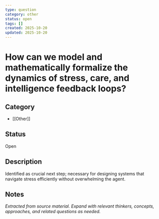 ```yaml
---
type: question
category: other
status: open
tags: []
created: 2025-10-20
updated: 2025-10-20
---
```


# How can we model and mathematically formalize the dynamics of stress, care, and intelligence feedback loops?

## Category

- [[Other]]

## Status

Open

## Description

Identified as crucial next step; necessary for designing systems that navigate stress efficiently without overwhelming the agent.

## Notes

*Extracted from source material. Expand with relevant thinkers, concepts, approaches, and related questions as needed.*

